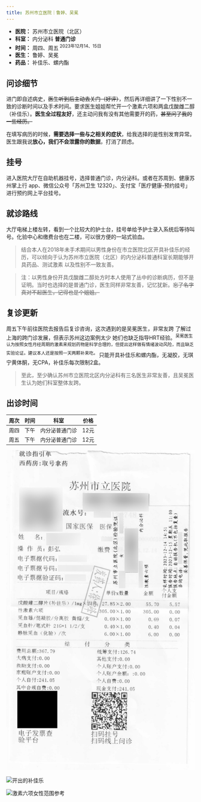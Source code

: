 ```yaml
---
title: 苏州市立医院｜鲁婷、吴冕
---
```


- **医院：** 苏州市立医院（北区）
- **科室：** 内分泌科 **普通门诊**
- **时间：** 周四、周五<sup> 2023年12月14、15日</sup>
- **医生：** 鲁婷、吴冕
- **药品：** 补佳乐、螺内酯

## 问诊细节

进门即自述病史，~~医生听到后主动去关门（好评）~~，然后再详细讲了一下性别不一致的诊断时间以及手术时间。要求医生姐姐帮忙开一个激素六项和两盒戊酸雌二醇（补佳乐）。**医生全过程友好**，还主动问我有没有其他需要开的药，~~甚至问了我的一些经历。~~

在填写病历的时候，**需要选择一些与之相关的症状**，给我选择的是性别发育异常。医生跟我说**放心，我们不会泄露你的数据**，打消了顾虑。

## 挂号

进入医院大厅在自助机器挂号，选择普通门诊，内分泌科。或者在苏周到、健康苏州掌上行 app、微信公众号「苏州卫生 12320」、支付宝「医疗健康-预约挂号」进行预约网上平台挂号。

## 就诊路线

大厅电梯上楼左转，看到一个比较大的护士台，挂号单给予护士录入系统后等待叫号。化验中心和缴费台也在二楼，可以很方便的一站式验血。

> 结合本人在2018年未手术期间以男性身份在市立医院北区开具补佳乐的经历，可以倾向于认为苏州市立医院（北区）的内分泌科普通科室长期能够开具药品、测试激素 以及性别不一致友善。

> 注：以男性身份开具戊酸雌二醇处方时本人使用了丛中的诊断病历，但不是证明。当时也选择的是普通门诊，医生同样非常友善，记忆犹新。~~忘了名字真对不起医生，记得也是个姐姐。~~

## 复诊更新

周五下午前往医院去报告后复诊咨询，这次遇到的是吴冕医生，非常友跨 了解过上海的跨门诊发展，但表示苏州这边案例太少 她们也缺乏指导HRT经验。<sup>吴冕医生认为按照女性月经周期的激素来规划药物是科学合理的，但提出这样做有情绪波动风险，而且缺乏实验论证。建议本人还是按照一天两颗补来吃。 </sup>只能开具补佳乐和螺内酯，无凝胶，无琪宁黄体酮，无CPA，补佳乐每次限制2盒。

> 至此，至少确认苏州市立医院北区内分泌科有三名医生非常友善，且吴冕医生认为她们科室整体友跨。

## 出诊时间

周次 | 时间 | 科室         | 价格
----|-----|--------------|-----
周四 | 下午 | 内分泌普通门诊 | 12元
周五 | 下午 | 内分泌普通门诊 | 12元

![收费票据](bill.jpg)

![开出的补佳乐](https://github.com/project-trans/MtF-wiki/assets/52900290/5eb78d63-f4e5-4b11-86b5-42ca694af4ea)

![激素六项女性范围参考](https://github.com/Baizhi-Angelica/MtF-wiki-20231214/assets/52900290/fad679f7-0cca-4f17-a18f-341b1217c8c4)


